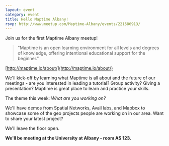 ```yaml
---
layout: event
category: event
title: Hello Maptime Albany!
rsvp: http://www.meetup.com/Maptime-Albany/events/221586913/
---
```


Join us for the first Maptime Albany meetup!

> "Maptime is an open learning environment for all levels and degrees of knowledge, offering intentional educational support for the beginner."

[http://maptime.io/about/](http://maptime.io/about/)

We'll kick-off by learning what Maptime is all about and the future of our meetings - are you interested in leading a tutorial? Group activity? Giving a presentation? Maptime is great place to learn and practice your skills.

The theme this week: *What are you working on?*

We'll have demos from Spatial Networks, Avail labs, and Mapbox to showcase some of the geo projects people are working on in our area. Want to share your latest project?

We'll leave the floor open.

**We'll be meeting at the University at Albany - room AS 123.**
